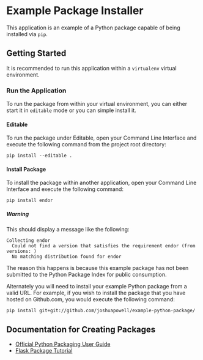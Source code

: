 # Example Package Installer
This application is an example of a Python package capable of being installed via `pip`.

## Getting Started

It is recommended to run this application within a `virtualenv` virtual 
environment.

### Run the Application

To run the package from within your virtual environment, you can either
start it in `editable` mode or you can simple install it.

#### Editable
To run the package under Editable, open your Command Line Interface and
execute the following command from the project root directory:

```
pip install --editable .
```

#### Install Package
To install the package within another application, open your Command Line
Interface and execute the following command:

```
pip install endor
```

##### Warning
This should display a message like the following:

```
Collecting endor
  Could not find a version that satisfies the requirement endor (from versions: )
  No matching distribution found for endor
```

The reason this happens is because this example package has not been
submitted to the Python Package Index for public consumption.

Alternately you will need to install your example Python package from 
a valid URL. For example, if you wish to install the package that you
have hosted on Github.com, you would execute the following command:

```
pip install git+git://github.com/joshuapowell/example-python-package/
```

## Documentation for Creating Packages
- [Official Python Packaging User Guide](https://packaging.python.org/)
- [Flask Package Tutorial](http://flask.pocoo.org/docs/0.12/tutorial/packaging/)
